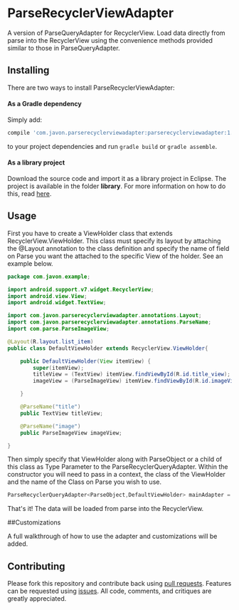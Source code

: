 # ParseRecyclerViewAdapter

A version of ParseQueryAdapter for RecyclerView.
Load data directly from parse into the RecyclerView using the convenience methods provided similar to those in ParseQueryAdapter.

## Installing

There are two ways to install ParseRecyclerViewAdapter:

#### As a Gradle dependency

Simply add:

```groovy
compile 'com.javon.parserecyclerviewadapter:parserecyclerviewadapter:1.0.2'
```

to your project dependencies and run `gradle build` or `gradle assemble`.

#### As a library project

Download the source code and import it as a library project in Eclipse. The project is available in the folder **library**. For more information on how to do this, read [here](http://developer.android.com/tools/projects/index.html#LibraryProjects).

## Usage

First you have to create a ViewHolder class that extends RecyclerView.ViewHolder. This class must specify its layout by attaching the @Layout annotation to the class definition and specify the name of field on Parse you want the attached to the specific View of the holder. See an example below.

```Java
package com.javon.example;

import android.support.v7.widget.RecyclerView;
import android.view.View;
import android.widget.TextView;

import com.javon.parserecyclerviewadapter.annotations.Layout;
import com.javon.parserecyclerviewadapter.annotations.ParseName;
import com.parse.ParseImageView;

@Layout(R.layout.list_item)
public class DefaultViewHolder extends RecyclerView.ViewHolder{

    public DefaultViewHolder(View itemView) {
        super(itemView);
        titleView = (TextView) itemView.findViewById(R.id.title_view);
        imageView = (ParseImageView) itemView.findViewById(R.id.imageView);

    }

    @ParseName("title")
    public TextView titleView;

    @ParseName("image")
    public ParseImageView imageView;

}
```

Then simply specify that ViewHolder along with ParseObject or a child of this class as Type Parameter to the ParseRecyclerQueryAdapter. Within the constructor you will need to pass in a context, the class of the ViewHolder and the name of the Class on Parse you wish to use.

```Java
ParseRecyclerQueryAdapter<ParseObject,DefaultViewHolder> mainAdapter = new ParseRecyclerQueryAdapter<>(this, DefaultViewHolder.class,"Posts");
```

That's it! The data will be loaded from parse into the RecyclerView.

##Customizations

A full walkthrough of how to use the adapter and customizations will be added.

## Contributing

Please fork this repository and contribute back using [pull requests](https://github.com/JA-VON/ParseRecyclerViewAdapter/pulls). Features can be requested using [issues](https://github.com/JA-VON/ParseRecyclerViewAdapter/issues). All code, comments, and critiques are greatly appreciated.
